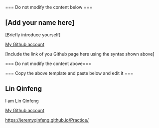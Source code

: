 === Do not modify the content below ===

## [Add your name here]
[Briefly introduce yourself]

[My Github account](http://www.github.com/put-your-github-username-here/)

[Include the link of you Github page here using the syntax shown above]

=== Do not modify the content above===

=== Copy the above template and paste below and edit it ===

## Lin Qinfeng
I am Lin Qinfeng

[My Github account](http://www.github.com/jeremyQinfeng/)

https://jeremyqinfeng.github.io/Practice/
